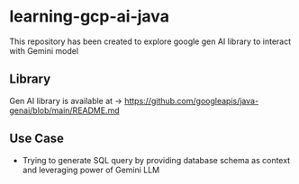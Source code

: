 # learning-gcp-ai-java
This repository has been created to explore google gen AI library to interact with Gemini model

## Library
Gen AI library is available at -> https://github.com/googleapis/java-genai/blob/main/README.md

## Use Case
- Trying to generate SQL query by providing database schema as context and leveraging power of Gemini LLM
